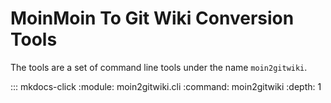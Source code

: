 # MoinMoin To Git Wiki Conversion Tools

The tools are a set of command line tools under the name `moin2gitwiki`.

::: mkdocs-click
    :module: moin2gitwiki.cli
    :command: moin2gitwiki
    :depth: 1
